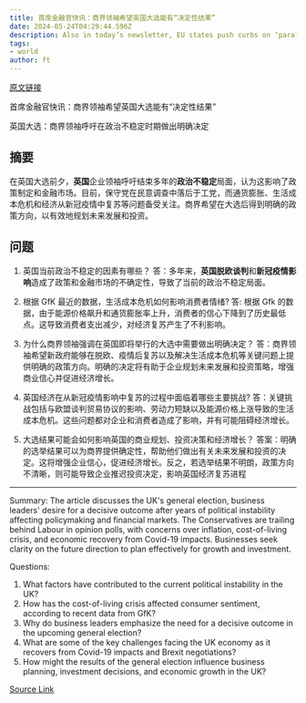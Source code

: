 ```yaml
---
title: 首席金融官快讯：商界领袖希望英国大选能有“决定性结果”
date: 2024-05-24T04:29:44.596Z
description: Also in today’s newsletter, EU states push curbs on ‘parallel trading’ and Europe’s demographic crisis
tags: 
- world
author: ft
---
```


[原文链接](https://ft.com/content/416cb78c-d082-4e12-950c-2cd8a66c6d33)

首席金融官快讯：商界领袖希望英国大选能有“决定性结果”

英国大选：商界领袖呼吁在政治不稳定时期做出明确决定

## 摘要
在英国大选前夕，**英国**企业领袖呼吁结束多年的**政治不稳定**局面，认为这影响了政策制定和金融市场。目前，保守党在民意调查中落后于工党，而通货膨胀、生活成本危机和经济从新冠疫情中复苏等问题备受关注。商界希望在大选后得到明确的政策方向，以有效地规划未来发展和投资。

## 问题

1. 英国当前政治不稳定的因素有哪些？
答：多年来，**英国脱欧谈判**和**新冠疫情影响**造成了政策和金融市场的不确定性，导致了当前的政治不稳定局面。

2. 根据 GfK 最近的数据，生活成本危机如何影响消费者情绪?
答: 根据 Gfk 的数据，由于能源价格飙升和通货膨胀率上升，消费者的信心下降到了历史最低点。这导致消费者支出减少，对经济复苏产生了不利影响。

3. 为什么商界领袖强调在英国即将举行的大选中需要做出明确决定？
答：商界领袖希望新政府能够在脱欧、疫情后复苏以及解决生活成本危机等关键问题上提供明确的政策方向。明确的决定将有助于企业规划未来发展和投资策略，增强商业信心并促进经济增长。

4. 英国经济在从新冠疫情影响中复苏的过程中面临着哪些主要挑战?
答：关键挑战包括与欧盟谈判贸易协议的影响、劳动力短缺以及能源价格上涨导致的生活成本危机。这些问题都对企业和消费者造成了影响，并有可能阻碍经济增长。

5. 大选结果可能会如何影响英国的商业规划、投资决策和经济增长？
答案：明确的选举结果可以为商界提供确定性，帮助他们做出有关未来发展和投资的决定。这将增强企业信心，促进经济增长。反之，若选举结果不明朗，政策方向不清晰，则可能导致企业推迟投资决定，影响英国经济复苏进程

---

Summary:
The article discusses the UK's general election, business leaders' desire for a decisive outcome after years of political instability affecting policymaking and financial markets. The Conservatives are trailing behind Labour in opinion polls, with concerns over inflation, cost-of-living crisis, and economic recovery from Covid-19 impacts. Businesses seek clarity on the future direction to plan effectively for growth and investment.

Questions:
1. What factors have contributed to the current political instability in the UK?
2. How has the cost-of-living crisis affected consumer sentiment, according to recent data from GfK?
3. Why do business leaders emphasize the need for a decisive outcome in the upcoming general election?
4. What are some of the key challenges facing the UK economy as it recovers from Covid-19 impacts and Brexit negotiations?
5. How might the results of the general election influence business planning, investment decisions, and economic growth in the UK?

[Source Link](https://ft.com/content/416cb78c-d082-4e12-950c-2cd8a66c6d33)

